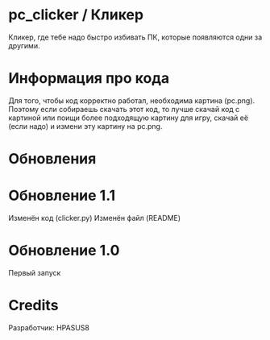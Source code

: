 # pc_clicker / Кликер
Кликер, где тебе надо быстро избивать ПК, которые появляются одни за другими.

# Информация про кода
Для того, чтобы код корректно работал, необходима картина (pc.png). Поэтому если собираешь скачать этот код, то лучше скачай код с картиной или поищи более подходящую картину для игру, скачай её (если надо) и измени эту картину на pc.png.

# Обновления
# Обновление 1.1
Изменён код (clicker.py)
Изменён файл (README)
# Обновление 1.0
Первый запуск

# Credits
Разработчик: HPASUS8
